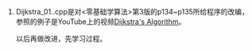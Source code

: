 1.  Dijkstra_01..cpp是对<零基础学算法>第3版的p134~p135所给程序的改编，参照的例子是YouTube上的视频[Dijkstra's Algorithm](https://www.youtube.com/watch?v=gdmfOwyQlcI)。

    以后再做改进，先学习过程。
    
    


    
